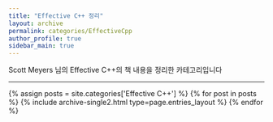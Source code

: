 ```yaml
---
title: "Effective C++ 정리"
layout: archive
permalink: categories/EffectiveCpp
author_profile: true
sidebar_main: true
---
```


<!-- 타이틀 밑에 설명 -->
Scott Meyers 님의 Effective C++의 책 내용을 정리한 카테고리입니다
<!-- /설명 -->

<!-- 공백이 포함되어 있는 카테고리 이름의 경우 site.categories['a b c'] 이런식으로! -->

***

{% assign posts = site.categories['Effective C++'] %}
{% for post in posts %} {% include archive-single2.html type=page.entries_layout %} {% endfor %}